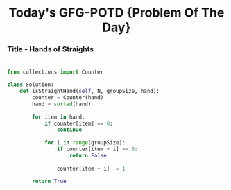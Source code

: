 <h1 align="center">Today's GFG-POTD {Problem Of The Day}</h1>

### Title - Hands of Straights<br><br>

```python
from collections import Counter

class Solution:
    def isStraightHand(self, N, groupSize, hand):
        counter = Counter(hand)
        hand = sorted(hand)
        
        for item in hand:
            if counter[item] == 0:
                continue
            
            for i in range(groupSize):
                if counter[item + i] == 0:
                    return False
                
                counter[item + i] -= 1
        
        return True
```
